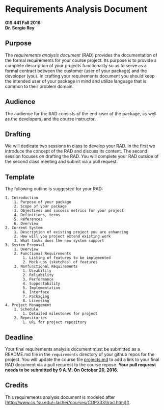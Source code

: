 # Requirements Analysis Document

**GIS 441 Fall 2016  
Dr. Sergio Rey**

## Purpose
The *requirements analysis document* (RAD) provides the documentation of the formal requirements for your course project. Its purpose is to provide a complete description of your projects functionality so as to serve as a formal contract between the customer (user of your package) and the developer (you). In crafting your requirements document you should keep the intended user of your package in mind and utilize language that is common to their problem domain.


## Audience

The audience for the RAD consists of the end-user of the package, as well as the developers, and the course instructor.

## Drafting

We will dedicate two sessions in class to develop your RAD. In the first we introduce the concept of the RAD and discuss its content. The second session focuses on drafting the RAD. You will complete your RAD outside of the second class meeting and submit via a pull request.

## Template

The following outline is suggested for your RAD:

```
1. Introduction
	1. Purpose of your package
	2. Scope of your package
	3. Objectives and success metrics for your project
	4. Definitions, terms
	5. References
	6. Overview
2. Current System
	1. Description of existing project you are enhancing
	2. How will you project extend existing work
	3. What tasks does the new system support
3. System Proposal
	1. Overview
	2. Functional Requirements
		1. Listing of features to be implemented
		2. Mock-ups (sketches) of features
	3. Nonfunctional Requirements
		1. Useability
		2. Reliability
		3. Performance
		4. Supportability
		5. Implementation
		6. Interface
		7. Packaging
		8. Licensing
4. Project Management
	1. Schedule
		1. Detailed milestones for project
	2. Repositories
		1. URL for project repository
```

## Deadline

Your final requirements analysis document must be submitted as a README.md file in the `requirements` directory of your github repos for the project. You will update the course file [projects.md](content/projects.md) to add a link to your final RAD document via a pull requrest to the course repose. **Your pull requrest needs to be submitted by 9 A.M. On October 20, 2016**.

## Credits

This requirements analysis document is modeled after [http://www.cs.fsu.edu/~lacher/courses/COP3331/rad.html]().

